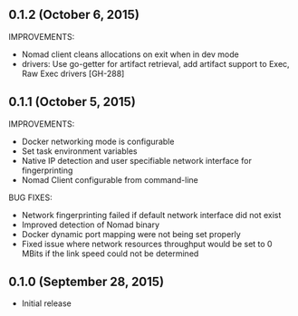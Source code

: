 ## 0.1.2 (October 6, 2015)

IMPROVEMENTS:

  * Nomad client cleans allocations on exit when in dev mode
  * drivers: Use go-getter for artifact retrieval, add artifact support to Exec, Raw Exec drivers [GH-288]

## 0.1.1 (October 5, 2015)

IMPROVEMENTS:

  * Docker networking mode is configurable
  * Set task environment variables
  * Native IP detection and user specifiable network interface for
    fingerprinting
  * Nomad Client configurable from command-line

BUG FIXES:

  * Network fingerprinting failed if default network interface did not exist
  * Improved detection of Nomad binary
  * Docker dynamic port mapping were not being set properly
  * Fixed issue where network resources throughput would be set to 0 MBits if
    the link speed could not be determined

## 0.1.0 (September 28, 2015)

  * Initial release

